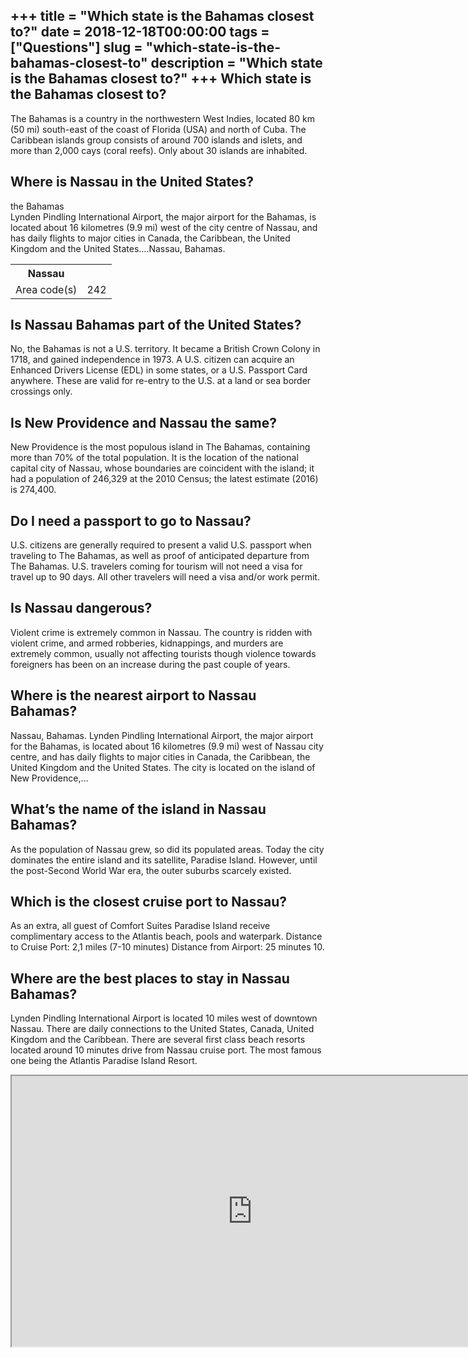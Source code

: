 +++
title = "Which state is the Bahamas closest to?"
date = 2018-12-18T00:00:00
tags = ["Questions"]
slug = "which-state-is-the-bahamas-closest-to"
description = "Which state is the Bahamas closest to?"
+++
Which state is the Bahamas closest to?
--------------------------------------

The Bahamas is a country in the northwestern West Indies, located 80 km (50 mi) south-east of the coast of Florida (USA) and north of Cuba. The Caribbean islands group consists of around 700 islands and islets, and more than 2,000 cays (coral reefs). Only about 30 islands are inhabited.

Where is Nassau in the United States?
-------------------------------------

the Bahamas  
Lynden Pindling International Airport, the major airport for the Bahamas, is located about 16 kilometres (9.9 mi) west of the city centre of Nassau, and has daily flights to major cities in Canada, the Caribbean, the United Kingdom and the United States….Nassau, Bahamas.

<table><tr><th>Nassau</th></tr><tr><td>Area code(s)</td><td>242</td></tr></table>

Is Nassau Bahamas part of the United States?
--------------------------------------------

No, the Bahamas is not a U.S. territory. It became a British Crown Colony in 1718, and gained independence in 1973. A U.S. citizen can acquire an Enhanced Drivers License (EDL) in some states, or a U.S. Passport Card anywhere. These are valid for re-entry to the U.S. at a land or sea border crossings only.

Is New Providence and Nassau the same?
--------------------------------------

New Providence is the most populous island in The Bahamas, containing more than 70% of the total population. It is the location of the national capital city of Nassau, whose boundaries are coincident with the island; it had a population of 246,329 at the 2010 Census; the latest estimate (2016) is 274,400.

Do I need a passport to go to Nassau?
-------------------------------------

U.S. citizens are generally required to present a valid U.S. passport when traveling to The Bahamas, as well as proof of anticipated departure from The Bahamas. U.S. travelers coming for tourism will not need a visa for travel up to 90 days. All other travelers will need a visa and/or work permit.

Is Nassau dangerous?
--------------------

Violent crime is extremely common in Nassau. The country is ridden with violent crime, and armed robberies, kidnappings, and murders are extremely common, usually not affecting tourists though violence towards foreigners has been on an increase during the past couple of years.

Where is the nearest airport to Nassau Bahamas?
-----------------------------------------------

Nassau, Bahamas. Lynden Pindling International Airport, the major airport for the Bahamas, is located about 16 kilometres (9.9 mi) west of Nassau city centre, and has daily flights to major cities in Canada, the Caribbean, the United Kingdom and the United States. The city is located on the island of New Providence,…

What’s the name of the island in Nassau Bahamas?
------------------------------------------------

As the population of Nassau grew, so did its populated areas. Today the city dominates the entire island and its satellite, Paradise Island. However, until the post-Second World War era, the outer suburbs scarcely existed.

Which is the closest cruise port to Nassau?
-------------------------------------------

As an extra, all guest of Comfort Suites Paradise Island receive complimentary access to the Atlantis beach, pools and waterpark. Distance to Cruise Port: 2,1 miles (7-10 minutes) Distance from Airport: 25 minutes 10.

Where are the best places to stay in Nassau Bahamas?
----------------------------------------------------

Lynden Pindling International Airport is located 10 miles west of downtown Nassau. There are daily connections to the United States, Canada, United Kingdom and the Caribbean. There are several first class beach resorts located around 10 minutes drive from Nassau cruise port. The most famous one being the Atlantis Paradise Island Resort.

<iframe allow="accelerometer; autoplay; clipboard-write; encrypted-media; gyroscope; picture-in-picture" allowfullscreen="" class="__youtube_prefs__  epyt-is-override  no-lazyload" data-no-lazy="1" data-origheight="433" data-origwidth="770" data-skipgform_ajax_framebjll="" height="433" id="_ytid_51735" loading="lazy" src="https://www.youtube.com/embed/WwZl1Dn2PVA?enablejsapi=1&autoplay=0&cc_load_policy=0&cc_lang_pref=&iv_load_policy=1&loop=0&modestbranding=0&rel=1&fs=1&playsinline=0&autohide=2&theme=dark&color=red&controls=1&" title="YouTube player" width="770"></iframe>